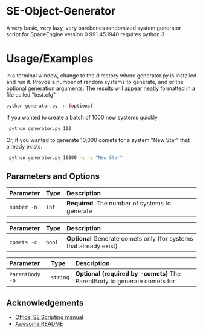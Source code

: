 # SE-Object-Generator
A very basic, very lazy, very barebones randomized system generator  script for SpaceEngine version 0.991.45.1940
requires python 3

# Usage/Examples

in a terminal window, change to the directory where generator.py is installed and run it. Provde a number of random systems to generate, and or the optional generation arguments. The results will appear neatly formatted in a file called "test.cfg"

```bash
python generator.py -n (options)
```

If you wanted to create a batch of 1000 new systems quickly 

```bash
 python generator.py 100 
```

Or, if you wanted to generate 10,000 comets for a system "New Star" that already exists.

```bash
 python generator.py 10000 -c -p "New Star"
```

## Parameters and Options 

| Parameter | Type     | Description                |
| :-------- | :------- | :------------------------- |
| `number -n` | `int` | **Required**. The number of systems to generate |


| Parameter | Type     | Description                |
| :-------- | :------- | :------------------------- |
| `comets -c` | `bool` | **Optional** Generate comets only (for systems that already exist) |


| Parameter | Type     | Description                |
| :-------- | :------- | :------------------------- |
| `ParentBody -p` | `string` | **Optional (required by -comets)** The ParentBody to generate comets for|




## Acknowledgements

 - [Offical SE Scripting manual](https://spaceengine.org/manual/user-manual)
 - [Awesome README](https://github.com/matiassingers/awesome-readme)


